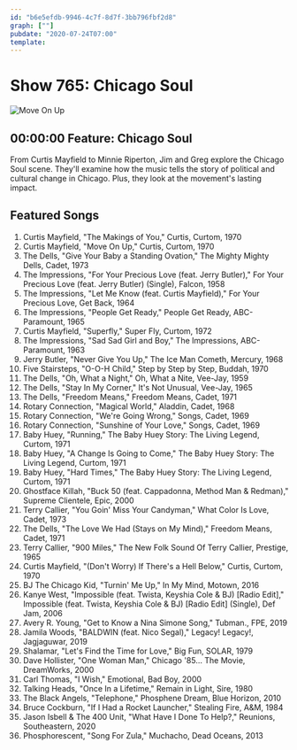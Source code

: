 ```yaml
---
id: "b6e5efdb-9946-4c7f-8d7f-3bb796fbf2d8"
graph: [""]
pubdate: "2020-07-24T07:00"
template: 
---
```






# Show 765: Chicago Soul

![Move On Up](https://api.wbez.org/v2/images/3e24d583-6c15-42fd-9327-85ddba2dc8ed.jpg?width=960&height=1350&mode=ASPECT_WIDTH)



## 00:00:00 Feature: Chicago Soul

From Curtis Mayfield to Minnie Riperton, Jim and Greg explore the Chicago Soul scene. They'll examine how the music tells the story of political and cultural change in Chicago. Plus, they look at the movement's lasting impact.



## Featured Songs

1. Curtis Mayfield, "The Makings of You," Curtis, Curtom, 1970
2. Curtis Mayfield, "Move On Up," Curtis, Curtom, 1970
3. The Dells, "Give Your Baby a Standing Ovation," The Mighty Mighty Dells, Cadet, 1973
4. The Impressions, "For Your Precious Love (feat. Jerry Butler)," For Your Precious Love (feat. Jerry Butler) (Single), Falcon, 1958
5. The Impressions, "Let Me Know (feat. Curtis Mayfield)," For Your Precious Love, Get Back, 1964
6. The Impressions, "People Get Ready," People Get Ready, ABC-Paramount, 1965
7. Curtis Mayfield, "Superfly," Super Fly, Curtom, 1972
8. The Impressions, "Sad Sad Girl and Boy," The Impressions, ABC-Paramount, 1963
9. Jerry Butler, "Never Give You Up," The Ice Man Cometh, Mercury, 1968
10. Five Stairsteps, "O-O-H Child," Step by Step by Step, Buddah, 1970
11. The Dells, "Oh, What a Night," Oh, What a Nite, Vee-Jay, 1959
12. The Dells, "Stay In My Corner," It's Not Unusual, Vee-Jay, 1965
13. The Dells, "Freedom Means," Freedom Means, Cadet, 1971
14. Rotary Connection, "Magical World," Aladdin, Cadet, 1968
15. Rotary Connection, "We're Going Wrong," Songs, Cadet, 1969
16. Rotary Connection, "Sunshine of Your Love," Songs, Cadet, 1969
17. Baby Huey, "Running," The Baby Huey Story: The Living Legend, Curtom, 1971
18. Baby Huey, "A Change Is Going to Come," The Baby Huey Story: The Living Legend, Curtom, 1971
19. Baby Huey, "Hard Times," The Baby Huey Story: The Living Legend, Curtom, 1971
20. Ghostface Killah, "Buck 50 (feat. Cappadonna, Method Man & Redman)," Supreme Clientele, Epic, 2000
21. Terry Callier, "You Goin' Miss Your Candyman," What Color Is Love, Cadet, 1973
22. The Dells, "The Love We Had (Stays on My Mind)," Freedom Means, Cadet, 1971
23. Terry Callier, "900 Miles," The New Folk Sound Of Terry Callier, Prestige, 1965
24. Curtis Mayfield, "(Don't Worry) If There's a Hell Below," Curtis, Curtom, 1970
25. BJ The Chicago Kid, "Turnin' Me Up," In My Mind, Motown, 2016
26. Kanye West, "Impossible (feat. Twista, Keyshia Cole & BJ) [Radio Edit]," Impossible (feat. Twista, Keyshia Cole & BJ) [Radio Edit] (Single), Def Jam, 2006
27. Avery R. Young, "Get to Know a Nina Simone Song," Tubman., FPE, 2019
28. Jamila Woods, "BALDWIN (feat. Nico Segal)," Legacy! Legacy!, Jagjaguwar, 2019
29. Shalamar, "Let's Find the Time for Love," Big Fun, SOLAR, 1979
30. Dave Hollister, "One Woman Man," Chicago '85... The Movie, DreamWorks, 2000
31. Carl Thomas, "I Wish," Emotional, Bad Boy, 2000
32. Talking Heads, "Once In a Lifetime," Remain in Light, Sire, 1980
33. The Black Angels, "Telephone," Phosphene Dream, Blue Horizon, 2010
34. Bruce Cockburn, "If I Had a Rocket Launcher," Stealing Fire, A&M, 1984
35. Jason Isbell & The 400 Unit, "What Have I Done To Help?," Reunions, Southeastern, 2020
36. Phosphorescent, "Song For Zula," Muchacho, Dead Oceans, 2013